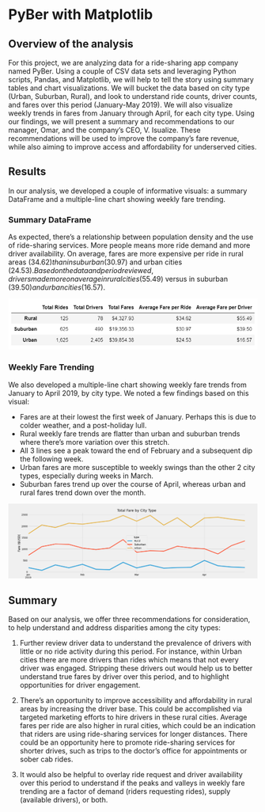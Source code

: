 # PyBer with Matplotlib

## Overview of the analysis

For this project, we are analyzing data for a ride-sharing app company named PyBer. Using a couple of CSV data sets and leveraging Python scripts, Pandas, and Matplotlib, we will help to tell the story using summary tables and chart visualizations. We will bucket the data based on city type (Urban, Suburban, Rural), and look to understand ride counts, driver counts, and fares over this period (January-May 2019). We will also visualize weekly trends in fares from January through April, for each city type. Using our findings, we will present a summary and recommendations to our manager, Omar, and the company’s CEO, V. Isualize. These recommendations will be used to improve the company’s fare revenue, while also aiming to improve access and affordability for underserved cities.

## Results

In our analysis, we developed a couple of informative visuals: a summary DataFrame and a multiple-line chart showing weekly fare trending.  

### Summary DataFrame

As expected, there’s a relationship between population density and the use of ride-sharing services. More people means more ride demand and more driver availability. On average, fares are more expensive per ride in rural areas ($34.62) than in suburban ($30.97) and urban cities ($24.53). Based on the data and period reviewed, drivers made more on average in rural cities ($55.49) versus in suburban ($39.50) and urban cities ($16.57).

![DataFrame Summary](/analysis/PyBer_summary_df.PNG)  

### Weekly Fare Trending

We also developed a multiple-line chart showing weekly fare trends from January to April 2019, by city type. We noted a few findings based on this visual:

- Fares are at their lowest the first week of January. Perhaps this is due to colder weather, and a post-holiday lull.  
- Rural weekly fare trends are flatter than urban and suburban trends where there’s more variation over this stretch.  
- All 3 lines see a peak toward the end of February and a subsequent dip the following week.  
- Urban fares are more susceptible to weekly swings than the other 2 city types, especially during weeks in March.  
- Suburban fares trend up over the course of April, whereas urban and rural fares trend down over the month.  

![Weekly Trend Summary](/analysis/PyBer_fare_summary.png)  

## Summary

Based on our analysis, we offer three recommendations for consideration, to help understand and address disparities among the city types:

1. Further review driver data to understand the prevalence of drivers with little or no ride activity during this period. For instance, within Urban cities there are more drivers than rides which means that not every driver was engaged. Stripping these drivers out would help us to better understand true fares by driver over this period, and to highlight opportunities for driver engagement.  

2. There’s an opportunity to improve accessibility and affordability in rural areas by increasing the driver base. This could be accomplished via targeted marketing efforts to hire drivers in these rural cities. Average fares per ride are also higher in rural cities, which could be an indication that riders are using ride-sharing services for longer distances. There could be an opportunity here to promote ride-sharing services for shorter drives, such as trips to the doctor’s office for appointments or sober cab rides.

3. It would also be helpful to overlay ride request and driver availability over this period to understand if the peaks and valleys in weekly fare trending are a factor of demand (riders requesting rides), supply (available drivers), or both.

